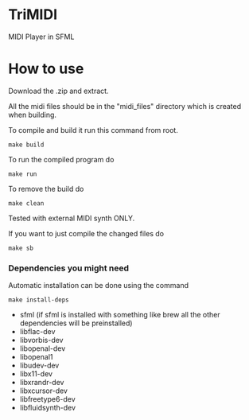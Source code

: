 # TriMIDI
MIDI Player in SFML

# How to use
Download the .zip and extract.

All the midi files should be in the "midi_files" directory which is created when building.

To compile and build it run this command from root.
```
make build
```
To run the compiled program do
```
make run
```

To remove the build do
```
make clean
```

Tested with external MIDI synth ONLY.

If you want to just compile the changed files do
```
make sb
```

### Dependencies you might need

Automatic installation can be done using the command
```
make install-deps
```

* sfml (if sfml is installed with something like brew all the other dependencies will be preinstalled)
* libflac-dev
* libvorbis-dev
* libopenal-dev
* libopenal1
* libudev-dev
* libx11-dev
* libxrandr-dev
* libxcursor-dev
* libfreetype6-dev
* libfluidsynth-dev
